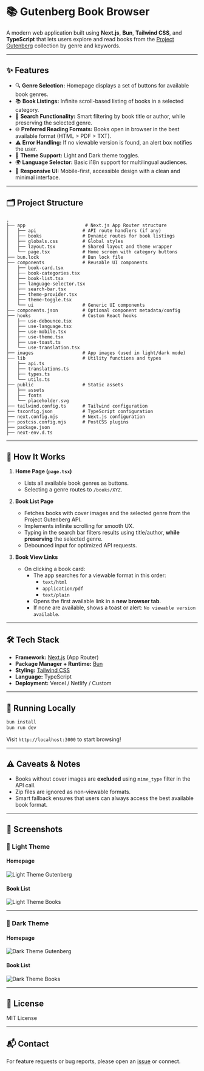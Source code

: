 # 📚 Gutenberg Book Browser

A modern web application built using **Next.js**, **Bun**, **Tailwind CSS**, and **TypeScript** that lets users explore and read books from the [Project Gutenberg](https://www.gutenberg.org/) collection by genre and keywords.

---

## ✨ Features

- 🔍 **Genre Selection:** Homepage displays a set of buttons for available book genres.
- 📚 **Book Listings:** Infinite scroll-based listing of books in a selected category.
- 🧠 **Search Functionality:** Smart filtering by book title or author, while preserving the selected genre.
- 🌐 **Preferred Reading Formats:** Books open in browser in the best available format (HTML > PDF > TXT).
- ⚠️ **Error Handling:** If no viewable version is found, an alert box notifies the user.
- 🌙 **Theme Support:** Light and Dark theme toggles.
- 🌍 **Language Selector:** Basic i18n support for multilingual audiences.
- 📱 **Responsive UI:** Mobile-first, accessible design with a clean and minimal interface.

---

## 🗂️ Project Structure

```
.
├── app                      # Next.js App Router structure
│   ├── api                 # API route handlers (if any)
│   ├── books               # Dynamic routes for book listings
│   ├── globals.css         # Global styles
│   ├── layout.tsx          # Shared layout and theme wrapper
│   └── page.tsx            # Home screen with category buttons
├── bun.lock                # Bun lock file
├── components              # Reusable UI components
│   ├── book-card.tsx
│   ├── book-categories.tsx
│   ├── book-list.tsx
│   ├── language-selector.tsx
│   ├── search-bar.tsx
│   ├── theme-provider.tsx
│   ├── theme-toggle.tsx
│   └── ui                  # Generic UI components
├── components.json         # Optional component metadata/config
├── hooks                   # Custom React hooks
│   ├── use-debounce.tsx
│   ├── use-language.tsx
│   ├── use-mobile.tsx
│   ├── use-theme.tsx
│   ├── use-toast.ts
│   └── use-translation.tsx
├── images                  # App images (used in light/dark mode)
├── lib                     # Utility functions and types
│   ├── api.ts
│   ├── translations.ts
│   ├── types.ts
│   └── utils.ts
├── public                  # Static assets
│   ├── assets
│   ├── fonts
│   └── placeholder.svg
├── tailwind.config.ts      # Tailwind configuration
├── tsconfig.json           # TypeScript configuration
├── next.config.mjs         # Next.js configuration
├── postcss.config.mjs      # PostCSS plugins
├── package.json
├── next-env.d.ts
```

---

## 🧠 How It Works

1. **Home Page (`page.tsx`)**

   - Lists all available book genres as buttons.
   - Selecting a genre routes to `/books/XYZ`.

2. **Book List Page**

   - Fetches books with cover images and the selected genre from the Project Gutenberg API.
   - Implements infinite scrolling for smooth UX.
   - Typing in the search bar filters results using title/author, **while preserving** the selected genre.
   - Debounced input for optimized API requests.

3. **Book View Links**
   - On clicking a book card:
     - The app searches for a viewable format in this order:
       - `text/html`
       - `application/pdf`
       - `text/plain`
     - Opens the first available link in a **new browser tab**.
     - If none are available, shows a toast or alert: `No viewable version available`.

---

## 🛠️ Tech Stack

- **Framework:** [Next.js](https://nextjs.org/) (App Router)
- **Package Manager + Runtime:** [Bun](https://bun.sh/)
- **Styling:** [Tailwind CSS](https://tailwindcss.com/)
- **Language:** TypeScript
- **Deployment:** Vercel / Netlify / Custom

---

## 🚀 Running Locally

```bash
bun install
bun run dev
```

Visit `http://localhost:3000` to start browsing!

---

## ⚠️ Caveats & Notes

- Books without cover images are **excluded** using `mime_type` filter in the API call.
- Zip files are ignored as non-viewable formats.
- Smart fallback ensures that users can always access the best available book format.

---

## 📸 Screenshots

### 🔆 Light Theme

#### Homepage

![Light Theme Gutenberg](https://raw.githubusercontent.com/adityapandey9/gutenberg-project-ui/main/images/light-theme-gutenberg.png)

#### Book List

![Light Theme Books](https://raw.githubusercontent.com/adityapandey9/gutenberg-project-ui/main/images/light-theme-books.png)

---

### 🌙 Dark Theme

#### Homepage

![Dark Theme Gutenberg](https://raw.githubusercontent.com/adityapandey9/gutenberg-project-ui/main/images/dark-theme-gutenberg.png)

#### Book List

![Dark Theme Books](https://raw.githubusercontent.com/adityapandey9/gutenberg-project-ui/main/images/dark-theme-books.png)

---

## 📄 License

MIT License

---

## 📬 Contact

For feature requests or bug reports, please open an [issue](https://github.com/) or connect.

